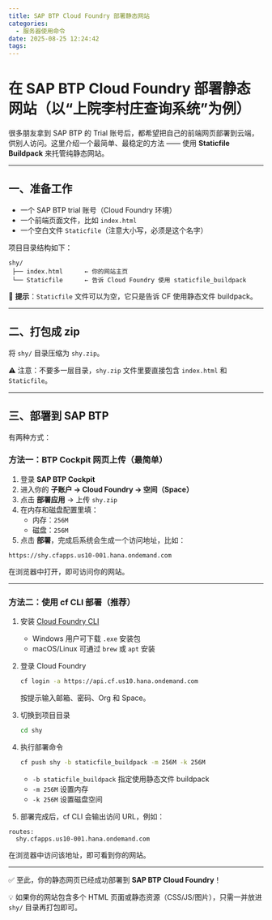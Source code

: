 ```yaml
---
title: SAP BTP Cloud Foundry 部署静态网站
categories:
  - 服务器使用命令
date: 2025-08-25 12:24:42
tags:
---
```


# 在 SAP BTP Cloud Foundry 部署静态网站（以“上院李村庄查询系统”为例）

很多朋友拿到 SAP BTP 的 Trial 账号后，都希望把自己的前端网页部署到云端，供别人访问。这里介绍一个最简单、最稳定的方法 —— 使用 **Staticfile Buildpack** 来托管纯静态网站。

---

## 一、准备工作

- 一个 SAP BTP trial 账号（Cloud Foundry 环境）  
- 一个前端页面文件，比如 `index.html`  
- 一个空白文件 `Staticfile`（注意大小写，必须是这个名字）  

项目目录结构如下：

```text
shy/
 ├── index.html      ← 你的网站主页
 └── Staticfile      ← 告诉 Cloud Foundry 使用 staticfile_buildpack
```

📌 **提示**：`Staticfile` 文件可以为空，它只是告诉 CF 使用静态文件 buildpack。

---

## 二、打包成 zip

将 `shy/` 目录压缩为 `shy.zip`。

⚠️ 注意：不要多一层目录，`shy.zip` 文件里要直接包含 `index.html` 和 `Staticfile`。

---

## 三、部署到 SAP BTP

有两种方式：

### 方法一：BTP Cockpit 网页上传（最简单）

1. 登录 **SAP BTP Cockpit**  
2. 进入你的 **子账户 → Cloud Foundry → 空间（Space）**  
3. 点击 **部署应用** → 上传 `shy.zip`  
4. 在内存和磁盘配置里填：  
   - 内存：`256M`  
   - 磁盘：`256M`  
5. 点击 **部署**，完成后系统会生成一个访问地址，比如：

```
https://shy.cfapps.us10-001.hana.ondemand.com
```

在浏览器中打开，即可访问你的网站。

---

### 方法二：使用 cf CLI 部署（推荐）

1. 安装 [Cloud Foundry CLI](https://github.com/cloudfoundry/cli)  
   - Windows 用户可下载 `.exe` 安装包  
   - macOS/Linux 可通过 `brew` 或 `apt` 安装  

2. 登录 Cloud Foundry  
   ```bash
   cf login -a https://api.cf.us10.hana.ondemand.com
   ```
   按提示输入邮箱、密码、Org 和 Space。

3. 切换到项目目录  
   ```bash
   cd shy
   ```

4. 执行部署命令  
   ```bash
   cf push shy -b staticfile_buildpack -m 256M -k 256M
   ```

   - `-b staticfile_buildpack` 指定使用静态文件 buildpack  
   - `-m 256M` 设置内存  
   - `-k 256M` 设置磁盘空间  

5. 部署完成后，cf CLI 会输出访问 URL，例如：

```
routes:
  shy.cfapps.us10-001.hana.ondemand.com
```

在浏览器中访问该地址，即可看到你的网站。

---

✅ 至此，你的静态网页已经成功部署到 **SAP BTP Cloud Foundry**！

💡 如果你的网站包含多个 HTML 页面或静态资源（CSS/JS/图片），只需一并放进 `shy/` 目录再打包即可。

